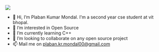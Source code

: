 ![](https://komarev.com/ghpvc/?username=PlabanKr)


- 👋 Hi, I’m Plaban Kumar Mondal. I'm a second year cse student at vit bhopal.
- 👀 I’m interested in Open Source
- 🌱 I’m currently learning C++
- 💞️ I’m looking to collaborate on any open source project
- 📫 Mail me on plaban.kr.mondal00@gmail.com

<!---
PlabanKr/PlabanKr is a ✨ special ✨ repository because its `README.md` (this file) appears on your GitHub profile.
You can click the Preview link to take a look at your changes.
--->

